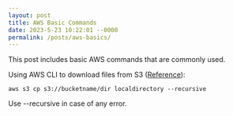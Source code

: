 ```yaml
---
layout: post
title: AWS Basic Commands
date: 2023-5-23 10:22:01 --0000
permalink: /posts/aws-basics/
---
```


This post includes basic AWS commands that are commonly used.

Using AWS CLI to download files from S3 ([Reference](https://www.edureka.co/community/9828/how-to-download-folder-from-aws-s3)):
```shell
aws s3 cp s3://bucketname/dir localdirectory --recursive
```
Use --recursive in case of any error. 